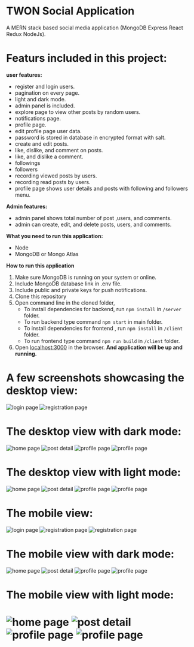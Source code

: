 # TWON Social Application
A MERN stack based social media application (MongoDB Express React Redux NodeJs).

# Featurs included in this project:

**user features:**
 - register and login users. 
 - pagination on every page.
 - light and dark mode.
 - admin panel is included.
 - explore page to view other posts by random users.
 - notifications page.
 - profile page.
 - edit profile page user data.
 - password is stored in database in encrypted format with salt.
 - create and edit posts.
 - like, dislike, and comment on posts.
 - like, and dislike a comment.
 - followings
 - followers
 - recording viewed posts by users.
 - recording read posts by users.
 - profile page shows user details and posts with following and followers menu.
   
**Admin features:**
 - admin panel shows total number of post ,users, and comments.
 - admin can create, edit, and delete posts, users, and comments. 

**What you need to run this application:**

 - Node 
 - MongoDB or Mongo Atlas

**How to run this application**
1. Make sure MongoDB is running on your system or online.
2. Include MongoDB database link in .env file.
3. Include public and private keys for push notifications.
4. Clone this repository
5. Open command line in the cloned folder,
    - To install dependencies for backend, run  `npm install` in `/server` folder.
    - To run backend type command `npm start` in main folder.
    - To install dependencies for frontend , run  `npm install` in `/client` folder.
    - To run frontend type command `npm run build` in `/client` folder.
6.  Open  [localhost:3000](http://localhost:3000/)  in the browser.
 **And application will be up and running.**

# A few screenshots showcasing the desktop view:
![login page](screenshots/2-Theme1And2-Login-Web.png)
![registration page](screenshots/1-Theme1And2-Signup-Web.png)
# The desktop view with dark mode:
![home page](screenshots/3-Theme1-Home-Web.png)
![post detail](screenshots/4-Theme1-Post-detail-Web.png)
![profile page](screenshots/5-Theme1-Profile-Scroll1-Web.png)
![profile page](screenshots/6-Theme1-Profile-Scroll2-Web.png)
# The desktop view with light mode:
![home page](screenshots/7-Theme2-Home-Web.png)
![post detail](screenshots/8-Theme2-Post-detail-Web.png)
![profile page](screenshots/9-Theme2-Profile-Scroll1-Web.png)
![profile page](screenshots/10-Theme2-Profile-Scroll2-Web.png)

# The mobile view:
![login page](screenshots/13-Theme2And1-Login-Mobile.jpg)
![registration page](screenshots/11-Theme2And1-Signup-Scroll1-Mobile.jpg)
![registration page](screenshots/12-Theme2And1-Signup-Scroll2-Mobile.jpg)
# The mobile view with dark mode:
![home page](screenshots/14-Theme1-Home-Mobile.jpg)
![post detail](screenshots/15-Theme1-Post-Detail-Mobile.jpg)
![profile page](screenshots/16-Theme1-Profile-Scroll1-Mobile.jpg)
![profile page](screenshots/17-Theme1-Profile-Scroll2-Mobile.jpg)
# The mobile view with light mode:
![home page](screenshots/18-Theme2-Home-Mobile.jpg)
![post detail](screenshots/19-Theme2-Post-Detail-Mobile.jpg)
![profile page](screenshots/20-Theme2-Profile-Scroll1-Mobile.jpg)
![profile page](screenshots/21-Theme2-Profile-Scroll2-Mobile.jpg)
=======




